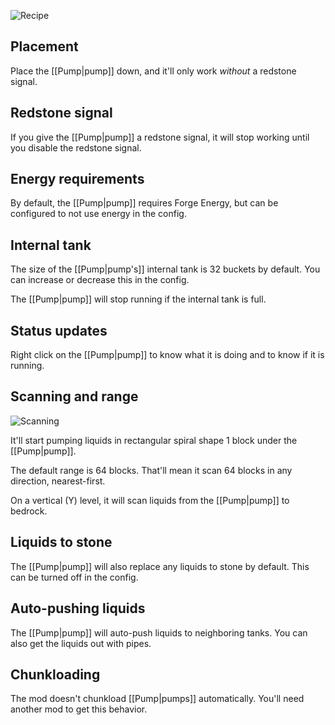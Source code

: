 ![Recipe](/assets/ranged-pumps/recipe.png)

## Placement

Place the [[Pump|pump]] down, and it'll only work *without* a redstone signal.

## Redstone signal

If you give the [[Pump|pump]] a redstone signal, it will stop working until you disable the redstone signal.

## Energy requirements

By default, the [[Pump|pump]] requires Forge Energy, but can be configured to not use energy in the config.

## Internal tank

The size of the [[Pump|pump's]] internal tank is 32 buckets by default. You can increase or decrease this in the config.

The [[Pump|pump]] will stop running if the internal tank is full.

## Status updates

Right click on the [[Pump|pump]] to know what it is doing and to know if it is running.

## Scanning and range

![Scanning](/assets/ranged-pumps/scanning-mc112.png)

It'll start pumping liquids in rectangular spiral shape 1 block under the [[Pump|pump]].

The default range is 64 blocks. That'll mean it scan 64 blocks in any direction, nearest-first.

On a vertical (Y) level, it will scan liquids from the [[Pump|pump]] to bedrock.

## Liquids to stone

The [[Pump|pump]] will also replace any liquids to stone by default. This can be turned off in the config.

## Auto-pushing liquids

The [[Pump|pump]] will auto-push liquids to neighboring tanks. You can also get the liquids out with pipes.

## Chunkloading

The mod doesn't chunkload [[Pump|pumps]] automatically. You'll need another mod to get this behavior.
